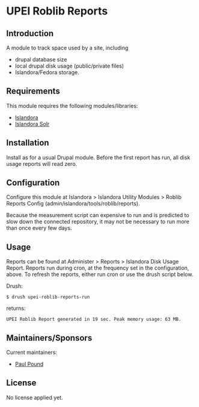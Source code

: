 # UPEI Roblib Reports

## Introduction

A module to track space used by a site, including
* drupal database size
* local drupal disk usage (public/private files)
* Islandora/Fedora storage.

## Requirements

This module requires the following modules/libraries:

* [Islandora](https://github.com/islandora/tuque)
* [Islandora Solr](https://github.com/Islandora/islandora_solr_search)

## Installation

Install as for a usual Drupal module. Before the first report has run, all disk usage reports will read zero.

## Configuration

Configure this module at Islandora > Islandora Utility Modules > Roblib Reports Config (admin/islandora/tools/roblib/reports).

Because the measurement script can expensive to run and is predicted to slow down
the connected repository, it may not be necessary to run more than once every few days.

## Usage

Reports can be found at Administer > Reports > Islandora Disk Usage Report. Reports run during cron, at the frequency set
in the configuration, above. To refresh the reports, either run cron or use the drush script below.

Drush:

`$ drush upei-roblib-reports-run`

returns:

 `UPEI Roblib Report generated in 19 sec. Peak memory usage: 63 MB.`

## Maintainers/Sponsors

Current maintainers:

* [Paul Pound](https://github.com/ppound)

## License

No license applied yet.